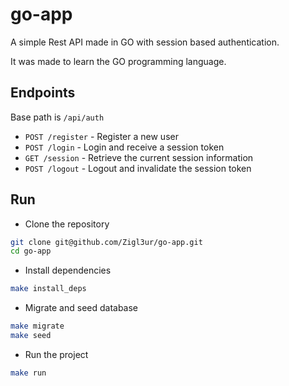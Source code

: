 # go-app

A simple Rest API made in GO with session based authentication.

It was made to learn the GO programming language.

## Endpoints

Base path is `/api/auth`

- `POST /register` - Register a new user
- `POST /login` - Login and receive a session token
- `GET /session` - Retrieve the current session information
- `POST /logout` - Logout and invalidate the session token

## Run

- Clone the repository

```bash
git clone git@github.com/Zigl3ur/go-app.git
cd go-app
```

- Install dependencies

```bash
make install_deps
```

- Migrate and seed database

```bash
make migrate
make seed
```

- Run the project

```bash
make run
```
